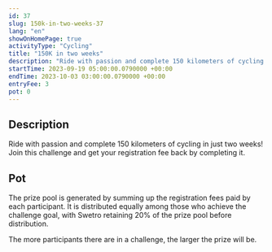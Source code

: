 ```yaml
---
id: 37
slug: 150k-in-two-weeks-37
lang: "en"
showOnHomePage: true
activityType: "Cycling"
title: "150K in two weeks"
description: "Ride with passion and complete 150 kilometers of cycling in just two weeks! Join this challenge and get your registration fee back by completing it."
startTime: 2023-09-19 05:00:00.0790000 +00:00
endTime: 2023-10-03 03:00:00.0790000 +00:00
entryFee: 3
pot: 0
---
```


## Description

Ride with passion and complete 150 kilometers of cycling in just two weeks! Join this challenge and get your registration fee back by completing it.

## Pot

The prize pool is generated by summing up the registration fees paid by each participant. It is distributed equally among those who achieve the challenge goal, with Swetro retaining 20% of the prize pool before distribution.

The more participants there are in a challenge, the larger the prize will be.
